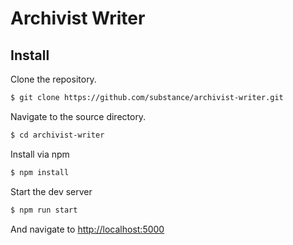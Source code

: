 # Archivist Writer

## Install

Clone the repository.

```bash
$ git clone https://github.com/substance/archivist-writer.git
```

Navigate to the source directory.

```bash
$ cd archivist-writer
```

Install via npm

```bash
$ npm install
```

Start the dev server

```bash
$ npm run start
```

And navigate to [http://localhost:5000](http://localhost:5000)